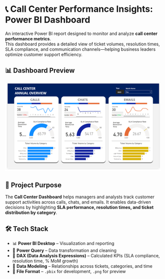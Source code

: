 # 📞 Call Center Performance Insights: Power BI Dashboard
An interactive Power BI report designed to monitor and analyze **call center performance metrics**.  
This dashboard provides a detailed view of ticket volumes, resolution times, SLA compliance, and communication channels—helping business leaders optimize customer support efficiency.  

## 📊 Dashboard Preview
![Call Center Dashboard](https://github.com/Jericho0015/Call-Center-KPI-Operations-Dashboard/blob/main/Report%20Preview/Preview%20of%20Report.PNG)

## 🎯 Project Purpose
The **Call Center Dashboard** helps managers and analysts track customer support activities across calls, chats, and emails. It enables data-driven decisions by highlighting **SLA performance, resolution times, and ticket distribution by category**.  

## 🛠 Tech Stack
- 📊 **Power BI Desktop** – Visualization and reporting  
- 📂 **Power Query** – Data transformation and cleaning  
- 🧠 **DAX (Data Analysis Expressions)** – Calculated KPIs (SLA compliance, resolution time, % MoM growth)  
- 📝 **Data Modeling** – Relationships across tickets, categories, and time  
- 📁 **File Format** – `.pbix` for development, `.png` for preview 


